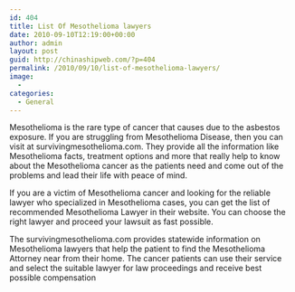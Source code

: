 ```yaml
---
id: 404
title: List Of Mesothelioma lawyers
date: 2010-09-10T12:19:00+00:00
author: admin
layout: post
guid: http://chinashipweb.com/?p=404
permalink: /2010/09/10/list-of-mesothelioma-lawyers/
image:
  - 
categories:
  - General
---
```

Mesothelioma is the rare type of cancer that causes due to the asbestos exposure. If you are struggling from Mesothelioma Disease, then you can visit at survivingmesothelioma.com. They provide all the information like Mesothelioma facts, treatment options and more that really help to know about the Mesothelioma cancer as the patients need and come out of the problems and lead their life with peace of mind.

If you are a victim of Mesothelioma cancer and looking for the reliable lawyer who specialized in Mesothelioma cases, you can get the list of recommended Mesothelioma Lawyer in their website. You can choose the right lawyer and proceed your lawsuit as fast possible.

The survivingmesothelioma.com provides statewide information on Mesothelioma lawyers that help the patient to find the Mesothelioma Attorney near from their home. The cancer patients can use their service and select the suitable lawyer for law proceedings and receive best possible compensation